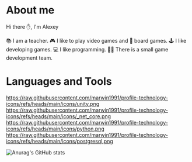 # About me
Hi there :hand:, I'm Alexey

📚 I am a teacher.
🎮 I like to play video games and 🎲 board games.
🕹️ I like developing games.
💻 I like programming.
🧑‍💻 There is a small game development team.

# Languages and Tools
https://raw.githubusercontent.com/marwin1991/profile-technology-icons/refs/heads/main/icons/unity.png
https://raw.githubusercontent.com/marwin1991/profile-technology-icons/refs/heads/main/icons/_net_core.png
https://raw.githubusercontent.com/marwin1991/profile-technology-icons/refs/heads/main/icons/python.png
https://raw.githubusercontent.com/marwin1991/profile-technology-icons/refs/heads/main/icons/postgresql.png

![Anurag's GitHub stats](https://github-readme-stats.vercel.app/api?username=cptfrosty&show_icons=true&theme=nord)
